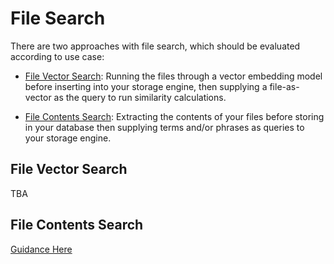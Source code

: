 # File Search

There are two approaches with file search, which should be evaluated according to use case:

- [File Vector Search](#file-vector-search): Running the files through a vector embedding model before inserting into your storage engine, then supplying a file-as-vector as the query to run similarity calculations.

- [File Contents Search](#file-contents-search): Extracting the contents of your files before storing in your database then supplying terms and/or phrases as queries to your storage engine.


## File Vector Search

TBA

## File Contents Search

[Guidance Here](https://github.com/esteininger/atlas-search-guide/tree/master/patterns/13-file-search)
